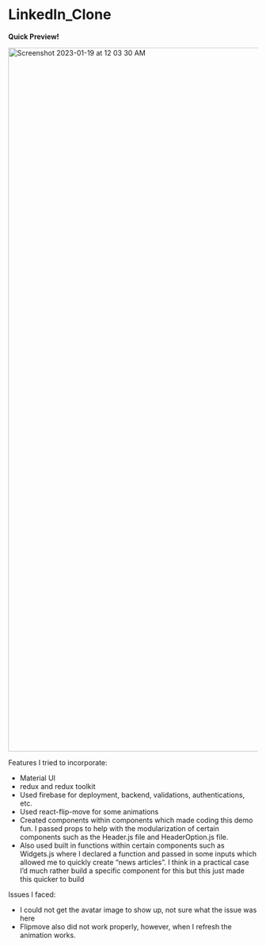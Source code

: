 # LinkedIn_Clone

<strong>Quick Preview!</strong>

<img width="1420" alt="Screenshot 2023-01-19 at 12 03 30 AM" src="https://user-images.githubusercontent.com/60463313/213387392-b842733b-b93b-41fc-943c-8bde129a0136.png">

Features I tried to incorporate:
- Material UI
- redux and redux toolkit
- Used firebase for deployment, backend, validations, authentications, etc.
- Used react-flip-move for some animations
- Created components within components which made coding this demo fun. I passed props to help with the modularization of certain components such as the Header.js file and HeaderOption.js file.
- Also used built in functions within certain components such as Widgets.js where I declared a function and passed in some inputs which allowed me to quickly create “news articles”. I think in a practical case I’d much rather build a specific component for this but this just made this quicker to build

Issues I faced:
- I could not get the avatar image to show up, not sure what the issue was here
- Flipmove also did not work properly, however, when I refresh the animation works. 
